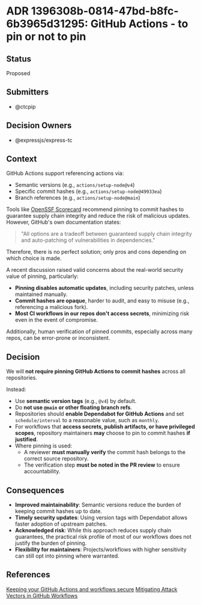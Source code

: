 # ADR 1396308b-0814-47bd-b8fc-6b3965d31295: GitHub Actions - to pin or not to pin

## Status

Proposed <!-- [Proposed | Accepted | Deprecated] -->

## Submitters

- @ctcpip

## Decision Owners

- @expressjs/express-tc

## Context

GitHub Actions support referencing actions via:

- Semantic versions (e.g., `actions/setup-node@v4`)
- Specific commit hashes (e.g., `actions/setup-node@49933ea`)
- Branch references (e.g., `actions/setup-node@main`)

Tools like [OpenSSF Scorecard](https://github.com/ossf/scorecard) recommend pinning to commit hashes to guarantee supply chain integrity and reduce the risk of malicious updates. However, GitHub's own documentation states:

> "All options are a tradeoff between guaranteed supply chain integrity and auto-patching of vulnerabilities in dependencies."

Therefore, there is no perfect solution; only pros and cons depending on which choice is made.

A recent discussion raised valid concerns about the real-world security value of pinning, particularly:

- **Pinning disables automatic updates**, including security patches, unless maintained manually.
- **Commit hashes are opaque**, harder to audit, and easy to misuse (e.g., referencing a malicious fork).
- **Most CI workflows in our repos don't access secrets**, minimizing risk even in the event of compromise.

Additionally, human verification of pinned commits, especially across many repos, can be error-prone or inconsistent.

## Decision

We will **not require pinning GitHub Actions to commit hashes** across all repositories.

Instead:

- Use **semantic version tags** (e.g., `@v4`) by default.
- Do **not use `@main` or other floating branch refs**.
- Repositories should **enable Dependabot for GitHub Actions** and set `schedule/interval` to a reasonable value, such as `monthly`.
- For workflows that **access secrets, publish artifacts, or have privileged scopes**, repository maintainers **may** choose to pin to commit hashes **if justified**.
- Where pinning is used:
  - A reviewer **must manually verify** the commit hash belongs to the correct source repository.
  - The verification step **must be noted in the PR review** to ensure accountability.

## Consequences

- **Improved maintainability**: Semantic versions reduce the burden of keeping commit hashes up to date.
- **Timely security updates**: Using version tags with Dependabot allows faster adoption of upstream patches.
- **Acknowledged risk**: While this approach reduces supply chain guarantees, the practical risk profile of most of our workflows does not justify the burden of pinning.
- **Flexibility for maintainers**: Projects/workflows with higher sensitivity can still opt into pinning where warranted.

## References

[Keeping your GitHub Actions and workflows secure](https://securitylab.github.com/resources/github-actions-building-blocks/)
[Mitigating Attack Vectors in GitHub Workflows](https://openssf.org/blog/2024/08/12/mitigating-attack-vectors-in-github-workflows/)

